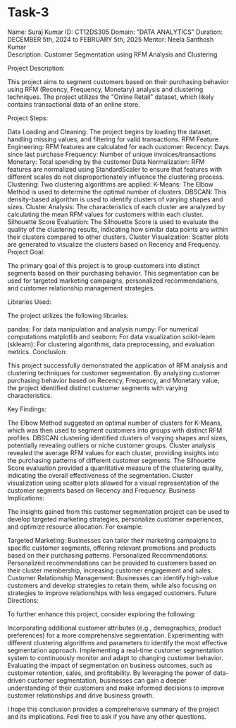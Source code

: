 # Task-3
Name: Suraj Kumar
ID: CT12DS305
Domain: “DATA ANALYTICS” 
Duration:  DECEMBER 5th, 2024 to FEBRUARY 5th, 2025
Mentor:  Neela Santhosh Kumar  
Description: Customer Segmentation using RFM Analysis and Clustering

Project Description:

This project aims to segment customers based on their purchasing behavior using RFM (Recency, Frequency, Monetary) analysis and clustering techniques. The project utilizes the "Online Retail" dataset, which likely contains transactional data of an online store.

Project Steps:

Data Loading and Cleaning: The project begins by loading the dataset, handling missing values, and filtering for valid transactions.
RFM Feature Engineering: RFM features are calculated for each customer:
Recency: Days since last purchase
Frequency: Number of unique invoices/transactions
Monetary: Total spending by the customer
Data Normalization: RFM features are normalized using StandardScaler to ensure that features with different scales do not disproportionately influence the clustering process.
Clustering: Two clustering algorithms are applied:
K-Means: The Elbow Method is used to determine the optimal number of clusters.
DBSCAN: This density-based algorithm is used to identify clusters of varying shapes and sizes.
Cluster Analysis: The characteristics of each cluster are analyzed by calculating the mean RFM values for customers within each cluster.
Silhouette Score Evaluation: The Silhouette Score is used to evaluate the quality of the clustering results, indicating how similar data points are within their clusters compared to other clusters.
Cluster Visualization: Scatter plots are generated to visualize the clusters based on Recency and Frequency.
Project Goal:

The primary goal of this project is to group customers into distinct segments based on their purchasing behavior. This segmentation can be used for targeted marketing campaigns, personalized recommendations, and customer relationship management strategies.

Libraries Used:

The project utilizes the following libraries:

pandas: For data manipulation and analysis
numpy: For numerical computations
matplotlib and seaborn: For data visualization
scikit-learn (sklearn): For clustering algorithms, data preprocessing, and evaluation metrics.
Conclusion:

This project successfully demonstrated the application of RFM analysis and clustering techniques for customer segmentation. By analyzing customer purchasing behavior based on Recency, Frequency, and Monetary value, the project identified distinct customer segments with varying characteristics.

Key Findings:

The Elbow Method suggested an optimal number of clusters for K-Means, which was then used to segment customers into groups with distinct RFM profiles.
DBSCAN clustering identified clusters of varying shapes and sizes, potentially revealing outliers or niche customer groups.
Cluster analysis revealed the average RFM values for each cluster, providing insights into the purchasing patterns of different customer segments.
The Silhouette Score evaluation provided a quantitative measure of the clustering quality, indicating the overall effectiveness of the segmentation.
Cluster visualization using scatter plots allowed for a visual representation of the customer segments based on Recency and Frequency.
Business Implications:

The insights gained from this customer segmentation project can be used to develop targeted marketing strategies, personalize customer experiences, and optimize resource allocation. For example:

Targeted Marketing: Businesses can tailor their marketing campaigns to specific customer segments, offering relevant promotions and products based on their purchasing patterns.
Personalized Recommendations: Personalized recommendations can be provided to customers based on their cluster membership, increasing customer engagement and sales.
Customer Relationship Management: Businesses can identify high-value customers and develop strategies to retain them, while also focusing on strategies to improve relationships with less engaged customers.
Future Directions:

To further enhance this project, consider exploring the following:

Incorporating additional customer attributes (e.g., demographics, product preferences) for a more comprehensive segmentation.
Experimenting with different clustering algorithms and parameters to identify the most effective segmentation approach.
Implementing a real-time customer segmentation system to continuously monitor and adapt to changing customer behavior.
Evaluating the impact of segmentation on business outcomes, such as customer retention, sales, and profitability.
By leveraging the power of data-driven customer segmentation, businesses can gain a deeper understanding of their customers and make informed decisions to improve customer relationships and drive business growth.

I hope this conclusion provides a comprehensive summary of the project and its implications. Feel free to ask if you have any other questions.
